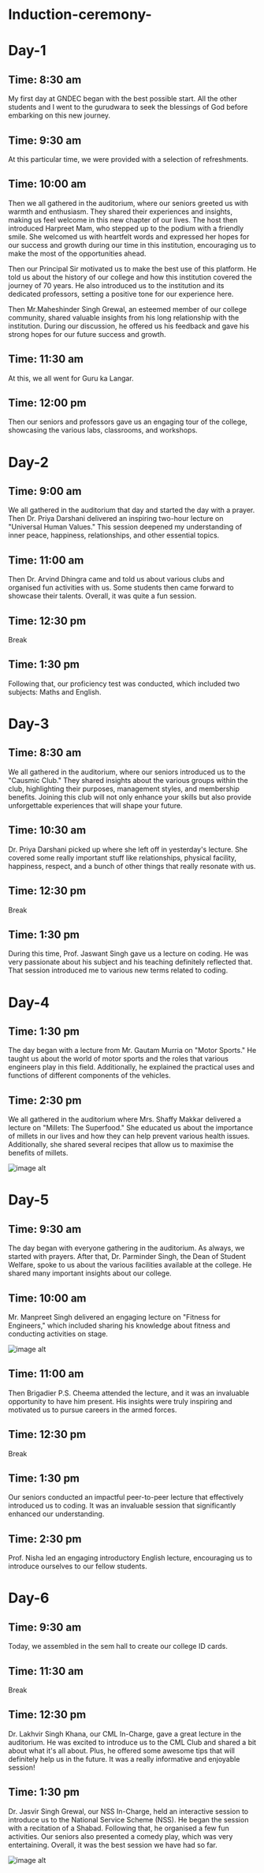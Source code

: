# Induction-ceremony-

# Day-1

## Time: 8:30 am

My first day at GNDEC began with the best possible start. All the other students and I went to the gurudwara to seek the blessings of God before embarking on this new journey.

## Time: 9:30 am 

At this particular time, we were provided with a selection of refreshments.

## Time: 10:00 am

Then we all gathered in the auditorium, where our seniors greeted us with warmth and enthusiasm. They shared their experiences and insights, making us feel welcome in this new chapter of our lives. The host then introduced Harpreet Mam, who stepped up to the podium with a friendly smile. She welcomed us with heartfelt words and expressed her hopes for our success and growth during our time in this institution, encouraging us to make the most of the opportunities ahead. 

Then our Principal Sir motivated us to make the best use of this platform. He told us about the history of our college and how this institution covered the journey of 70 years. He also introduced us to the institution and its dedicated professors, setting a positive tone for our experience here.

Then Mr.Maheshinder Singh Grewal, an esteemed member of our college community, shared valuable insights from his long relationship with the institution. During our discussion, he offered us his feedback and gave his strong hopes for our future success and growth.

## Time: 11:30 am

At this, we all went for Guru ka Langar.

## Time: 12:00 pm

Then our seniors and professors gave us an engaging tour of the college, showcasing the various labs, classrooms, and workshops.

# Day-2

## Time: 9:00 am

We all gathered in the auditorium that day and started the day with a prayer. Then Dr. Priya Darshani delivered an inspiring two-hour lecture on "Universal Human Values." This session deepened my understanding of inner peace, happiness, relationships, and other essential topics.

## Time: 11:00 am

Then Dr. Arvind Dhingra came and told us about various clubs and organised fun activities with us. Some students then came forward to showcase their talents. Overall, it was quite a fun session. 

## Time: 12:30 pm

Break 

## Time: 1:30 pm

Following that, our proficiency test was conducted, which included two subjects: Maths and English.

# Day-3

## Time: 8:30 am 

We all gathered in the auditorium, where our seniors introduced us to the "Causmic Club." They shared insights about the various groups within the club, highlighting their purposes, management styles, and membership benefits. Joining this club will not only enhance your skills but also provide unforgettable experiences that will shape your future.

## Time: 10:30 am

Dr. Priya Darshani picked up where she left off in yesterday's lecture. She covered some really important stuff like relationships, physical facility, happiness, respect, and a bunch of other things that really resonate with us.

## Time: 12:30 pm

Break

## Time: 1:30 pm 

During this time, Prof. Jaswant Singh gave us a lecture on coding. He was very passionate about his subject and his teaching definitely reflected that. That session introduced me to various new terms related to coding.

# Day-4

## Time: 1:30 pm

The day began with a lecture from Mr. Gautam Murria on "Motor Sports." He taught us about the world of motor sports and the roles that various engineers play in this field. Additionally, he explained the practical uses and functions of different components of the vehicles.

## Time: 2:30 pm 

We all gathered in the auditorium where Mrs. Shaffy Makkar delivered a lecture on "Millets: The Superfood." She educated us about the importance of millets in our lives and how they can help prevent various health issues. Additionally, she shared several recipes that allow us to maximise the benefits of millets.

![image alt](https://github.com/Roshasjsjd/Induction-ceremony-/blob/ddae0a3548e046244d21866339e0c26e0d4b5fb4/IMG-20250805-WA0008.jpg)

# Day-5

## Time: 9:30 am

The day began with everyone gathering in the auditorium. As always, we started with prayers. After that, Dr. Parminder Singh, the Dean of Student Welfare, spoke to us about the various facilities available at the college. He shared many important insights about our college.

## Time: 10:00 am

Mr. Manpreet Singh delivered an engaging lecture on "Fitness for Engineers," which included sharing his knowledge about fitness and conducting activities on stage.

![image alt](https://github.com/Roshasjsjd/Induction-ceremony-/blob/34af13d94ec3a7b352782b8d28a414f755ea7642/VideoCapture_20250806-221511.jpg)

## Time: 11:00 am

Then Brigadier P.S. Cheema attended the lecture, and it was an invaluable opportunity to have him present. His insights were truly inspiring and motivated us to pursue careers in the armed forces.

## Time: 12:30 pm

Break

## Time: 1:30 pm 

Our seniors conducted an impactful peer-to-peer lecture that effectively introduced us to coding. It was an invaluable session that significantly enhanced our understanding.

## Time: 2:30 pm

Prof. Nisha led an engaging introductory English lecture, encouraging us to introduce ourselves to our fellow students. 

# Day-6

## Time: 9:30 am

Today, we assembled in the sem hall to create our college ID cards.

## Time: 11:30 am

Break

## Time: 12:30 pm

Dr. Lakhvir Singh Khana, our CML In-Charge, gave a great lecture in the auditorium. He was excited to introduce us to the CML Club and shared a bit about what it's all about. Plus, he offered some awesome tips that will definitely help us in the future. It was a really informative and enjoyable session!

## Time: 1:30 pm

Dr. Jasvir Singh Grewal, our NSS In-Charge, held an interactive session to introduce us to the National Service Scheme (NSS). He began the session with a recitation of a Shabad. Following that, he organised a few fun activities. Our seniors also presented a comedy play, which was very entertaining. Overall, it was the best session we have had so far.

![image alt](https://github.com/Roshasjsjd/Induction-ceremony-/blob/b7a96f4a57ea42d3afb14562330addfb14cddff5/VideoCapture_20250807-193308.jpg)
